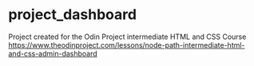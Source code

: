 # project_dashboard

Project created for the Odin Project intermediate HTML and CSS Course 
https://www.theodinproject.com/lessons/node-path-intermediate-html-and-css-admin-dashboard